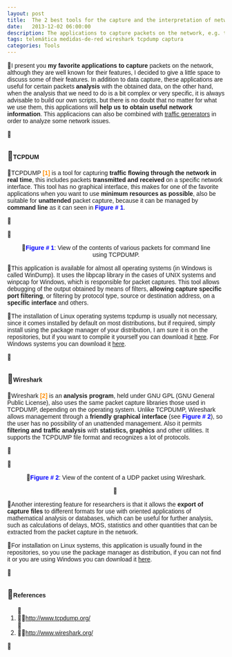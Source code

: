 ```yaml
---
layout: post
title:  The 2 best tools for the capture and the interpretation of network data
date:   2013-12-02 06:00:00
description: The applications to capture packets on the network, e.g. tcpdump and wireshark are well known for their features, in addition to data capture, these applications are useful for certain packets analysis with the obtained data.
tags: telemática medidas-de-red wireshark tcpdump captura
categories: Tools
---
```

<p>
<!--StartFragment--></p>
<p style="margin-bottom: 0in">
<span style="font-size:14px;"><span style="font-family:arial,helvetica,sans-serif;">I present you <b>my favorite applications to capture</b> packets on the network, although they are well known for their features, I decided to give a little space to discuss some of their features. In addition to data capture, these applications are useful for certain packets <b>analysis</b> with the obtained data, on the other hand, when the analysis that we need to do is a bit complex or very specific, it is always advisable to build our own scripts, but there is no doubt that no matter for what we use them, this applications will <b>help us to obtain useful network information</b>. This applicacions can also be combined with <a href="index.php/en/research/tools/item/39-traffic-generators.html">traffic generators</a> in order to analyze some network issues.</span></span></p>
<p style="margin-bottom: 0in">
&nbsp;</p>
<h2>
<span style="font-size:14px;"><span style="font-family:arial,helvetica,sans-serif;">TCPDUM</span></span></h2>
<p>
<span style="font-family: arial, helvetica, sans-serif; font-size: 14px;">TCPDUMP </span><span style="font-family: arial, helvetica, sans-serif; font-size: 14px; color: rgb(255, 140, 0);"><strong>[1]&nbsp;</strong></span><span style="font-size:14px;"><span style="font-family:arial,helvetica,sans-serif;">is a tool for capturing <b>traffic flowing through the network in real time</b>, this includes packets <b>transmitted and received</b> on a specific network interface. This tool has no graphical interface, this makes for one of the favorite applications when you want to use <b>minimum resources as possible</b>, also be suitable for <b>unattended</b> packet capture, because it can be managed by <b>command line</b></span></span><span style="font-family: arial, helvetica, sans-serif; font-size: 14px;">&nbsp;as it can seen in&nbsp;</span><span style="font-family: arial, helvetica, sans-serif; font-size: 14px; color: rgb(0, 0, 255);"><strong>Figure # 1</strong></span><span style="font-family: arial, helvetica, sans-serif; font-size: 14px;">.</span></p>
<p>
&nbsp;</p>
<p>
<img alt="" class="caption" src="images/Research/las-dos-mejores-herramientas-para-la-captura-de-trafico/1.jpg" style="text-align: center; background-color: rgb(255, 255, 255);" title="Vista del contenido de varios paquetes por línea de comando utilizando TCPDUMP." /></p>
<p style="text-align: center;">
<strong style="font-family: arial, helvetica, sans-serif; font-size: 14px;"><span style="color:#0000ff;">Figure # 1</span></strong><span style="font-size:14px;"><span style="font-family:arial,helvetica,sans-serif;">:&nbsp;View of the contents of various packets for command line using</span></span><span style="font-family: arial, helvetica, sans-serif; font-size: 14px;">&nbsp;TCPDUMP.</span></p>

<p>
<!--StartFragment--></p>
<p style="margin-bottom: 0in">
<span style="font-family:arial,helvetica,sans-serif;"><span style="font-size:14px;">This application is available for almost all operating systems (in Windows is called WinDump). It uses the libpcap library in the cases of UNIX systems and winpcap for Windows, which is responsible for packet captures. This tool allows debugging of the output obtained by means of filters, <b>allowing capture specific port filtering</b>, or filtering by protocol type, source or destination address, on a <b>specific interface</b> and others.</span></span></p>
<!--StartFragment--><p>
<span style="font-size:14px;"><span style="font-family:arial,helvetica,sans-serif;">The installation of Linux operating systems tcpdump is usually not necessary, since it comes installed by default on most distributions, but if required, simply install using the package manager of your distribution, I am sure it is on the repositories, but if you want to compile it yourself you can download it</span></span><span style="font-family: arial, helvetica, sans-serif; font-size: 14px;">&nbsp;</span><a href="http://www.tcpdump.org/#latest-release" style="font-family: arial, helvetica, sans-serif; font-size: 14px;" target="_blank">here</a><span style="font-family: arial, helvetica, sans-serif; font-size: 14px;">. For Windows systems you can download it&nbsp;</span><a href="http://www.winpcap.org/windump/install/default.htm" style="font-family: arial, helvetica, sans-serif; font-size: 14px;" target="_blank">here</a><span style="font-family: arial, helvetica, sans-serif; font-size: 14px;">.</span></p>
<p>
&nbsp;</p>
<h2>
<span style="font-size:14px;"><span style="font-family:arial,helvetica,sans-serif;">Wireshark</span></span></h2>
<p>
<span style="font-size:14px;"><span style="font-family:arial,helvetica,sans-serif;">Wireshark <span style="color:#ff8c00;"><strong>[2]&nbsp;</strong></span>is an <b>analysis program</b>, held under GNU GPL (GNU General Public License), also uses the same packet capture libraries those used in TCPDUMP, depending on the operating system. Unlike TCPDUMP, Wireshark allows management through a <b>friendly graphical interface</b>&nbsp;</span></span><span style="font-size: 14px;"><span style="font-family:arial,helvetica,sans-serif;">(see&nbsp;</span></span><strong style="text-align: center; font-family: arial, helvetica, sans-serif; font-size: 14px;"><span style="color: rgb(0, 0, 255);">Figure # 2</span></strong><span style="font-family: arial, helvetica, sans-serif; font-size: 14px;">),</span><span style="font-size:14px;"><span style="font-family:arial,helvetica,sans-serif;">&nbsp;so the user has no possibility of an unattended management. Also it permits <b>filtering and traffic analysis</b> with <b>statistics, graphics</b> and other utilities. It supports the TCPDUMP file format and recognizes a lot of protocols.</span></span></p>
<p>
&nbsp;</p>
<p>
<img alt="" src="images/Research/las-dos-mejores-herramientas-para-la-captura-de-trafico/2.jpg" style="text-align: center;" /></p>
<p style="text-align: center;">
<strong style="font-family: arial, helvetica, sans-serif; font-size: 14px;"><span style="color: rgb(0, 0, 255);">Figure # 2</span></strong><span style="font-size: 14px;"><span style="font-family: arial, helvetica, sans-serif;">:&nbsp;</span></span><span style="font-size:14px;"><span style="font-family:arial,helvetica,sans-serif;">View of the content of a UDP packet using&nbsp;</span></span><span style="font-family: arial, helvetica, sans-serif; font-size: 14px;">Wireshark.</span></p>
<p style="text-align: center;">
&nbsp;</p>
<p>
<!--StartFragment--></p>
<p style="margin-bottom: 0in">
<span style="font-size:14px;"><span style="font-family:arial,helvetica,sans-serif;">Another interesting feature for researchers is that it allows the <b>export of capture files</b> to different formats for use with oriented applications of mathematical analysis or databases, which can be useful for further analysis, such as calculations of delays, MOS, statistics and other quantities that can be extracted from the packet capture in the network.</span></span></p>
<p>
<span style="font-size: 14px;"><span style="font-family:arial,helvetica,sans-serif;">For installation on Linux systems, this application is usually found in the repositories, so you use the package manager as distribution, if you can not find it or you are using Windows you can download it</span></span><span style="font-family: arial, helvetica, sans-serif; font-size: 14px;">&nbsp;</span><a href="http://www.wireshark.org/download.html" style="font-family: arial, helvetica, sans-serif; font-size: 14px;" target="_blank">here</a><span style="font-family: arial, helvetica, sans-serif; font-size: 14px;">.</span></p>
<p>
&nbsp;</p>
<h2>
<span style="font-size:14px;"><span style="font-family:arial,helvetica,sans-serif;">References</span></span></h2>
<ol>
<li>
<a href="http://www.tcpdump.org/" target="_blank"><span style="font-size:14px;"><span style="font-family:arial,helvetica,sans-serif;">http://www.tcpdump.org/</span></span></a></li>
<li>
<span style="font-size:14px;"><span style="font-family:arial,helvetica,sans-serif;"><a href="http://www.wireshark.org/" target="_blank">http://www.wireshark.org/</a></span></span></li>
</ol>
<div id="ckimgrsz" style="left: 8px; top: 322.34375px;">
<div class="preview" style="background-image: url(http://localhost/telecomsharing/images/Research/las-dos-mejores-herramientas-para-la-captura-de-trafico/1.jpg); display: none; top: 0px; left: 0px; width: 875px; height: 407.453125px;">
&nbsp;</div>
</div>